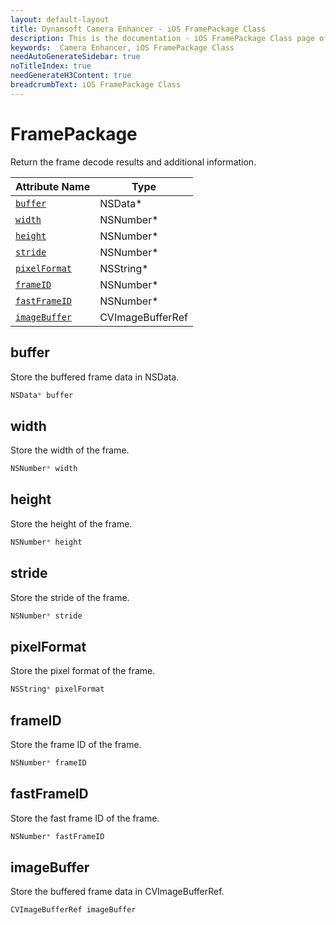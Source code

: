 ```yaml
---
layout: default-layout
title: Dynamsoft Camera Enhancer - iOS FramePackage Class
description: This is the documentation - iOS FramePackage Class page of Dynamsoft Camera Enhancer.
keywords:  Camera Enhancer, iOS FramePackage Class
needAutoGenerateSidebar: true
noTitleIndex: true
needGenerateH3Content: true
breadcrumbText: iOS FramePackage Class
---
```


# FramePackage

Return the frame decode results and additional information.

| Attribute Name | Type |
|------|------|
| [`buffer`](#buffer) | NSData* |
| [`width`](#width) | NSNumber* |
| [`height`](#height) | NSNumber* |
| [`stride`](#stride) | NSNumber* |
| [`pixelFormat`](#pixelFormat) | NSString* |
| [`frameID`](#frameID) | NSNumber* |
| [`fastFrameID`](#fastFrameID) | NSNumber* |
| [`imageBuffer`](#imageBuffer) | CVImageBufferRef |

## buffer

Store the buffered frame data in NSData.

```objectivec
NSData* buffer
```

## width

Store the width of the frame.

```objectivec
NSNumber* width
```

## height

Store the height of the frame.

```objectivec
NSNumber* height
```

## stride

Store the stride of the frame.

```objectivec
NSNumber* stride
```

## pixelFormat

Store the pixel format of the frame.

```objectivec
NSString* pixelFormat
```

## frameID

Store the frame ID of the frame.

```objectivec
NSNumber* frameID
```

## fastFrameID

Store the fast frame ID of the frame.

```objectivec
NSNumber* fastFrameID
```

## imageBuffer

Store the buffered frame data in CVImageBufferRef.

```objectivec
CVImageBufferRef imageBuffer
```
